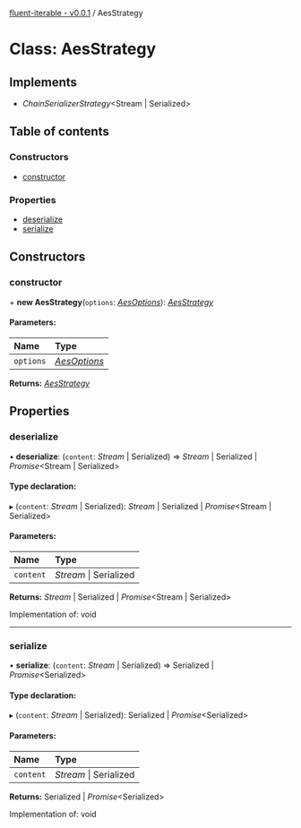 [fluent-iterable - v0.0.1](../README.md) / AesStrategy

# Class: AesStrategy

## Implements

* *ChainSerializerStrategy*<Stream \| Serialized\>

## Table of contents

### Constructors

- [constructor](aesstrategy.md#constructor)

### Properties

- [deserialize](aesstrategy.md#deserialize)
- [serialize](aesstrategy.md#serialize)

## Constructors

### constructor

\+ **new AesStrategy**(`options`: [*AesOptions*](../interfaces/aesoptions.md)): [*AesStrategy*](aesstrategy.md)

#### Parameters:

Name | Type |
:------ | :------ |
`options` | [*AesOptions*](../interfaces/aesoptions.md) |

**Returns:** [*AesStrategy*](aesstrategy.md)

## Properties

### deserialize

• **deserialize**: (`content`: *Stream* \| Serialized) => *Stream* \| Serialized \| *Promise*<Stream \| Serialized\>

#### Type declaration:

▸ (`content`: *Stream* \| Serialized): *Stream* \| Serialized \| *Promise*<Stream \| Serialized\>

#### Parameters:

Name | Type |
:------ | :------ |
`content` | *Stream* \| Serialized |

**Returns:** *Stream* \| Serialized \| *Promise*<Stream \| Serialized\>

Implementation of: void

___

### serialize

• **serialize**: (`content`: *Stream* \| Serialized) => Serialized \| *Promise*<Serialized\>

#### Type declaration:

▸ (`content`: *Stream* \| Serialized): Serialized \| *Promise*<Serialized\>

#### Parameters:

Name | Type |
:------ | :------ |
`content` | *Stream* \| Serialized |

**Returns:** Serialized \| *Promise*<Serialized\>

Implementation of: void
